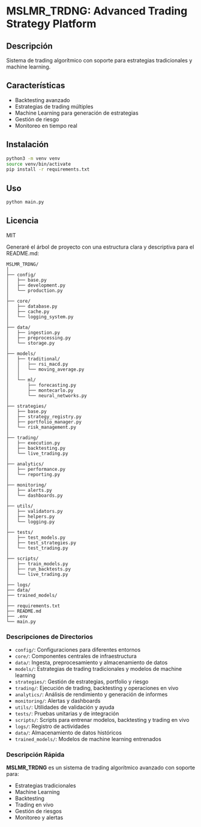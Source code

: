 # MSLMR_TRDNG: Advanced Trading Strategy Platform

## Descripción
Sistema de trading algorítmico con soporte para estrategias tradicionales y machine learning.

## Características
- Backtesting avanzado
- Estrategias de trading múltiples
- Machine Learning para generación de estrategias
- Gestión de riesgo
- Monitoreo en tiempo real

## Instalación
```bash
python3 -m venv venv
source venv/bin/activate
pip install -r requirements.txt
```

## Uso
```bash
python main.py
```

## Licencia
MIT


Generaré el árbol de proyecto con una estructura clara y descriptiva para el README.md:

```
MSLMR_TRDNG/
│
├── config/
│   ├── base.py
│   ├── development.py
│   └── production.py
│
├── core/
│   ├── database.py
│   ├── cache.py
│   └── logging_system.py
│
├── data/
│   ├── ingestion.py
│   ├── preprocessing.py
│   └── storage.py
│
├── models/
│   ├── traditional/
│   │   ├── rsi_macd.py
│   │   └── moving_average.py
│   │
│   └── ml/
│       ├── forecasting.py
│       ├── montecarlo.py
│       └── neural_networks.py
│
├── strategies/
│   ├── base.py
│   ├── strategy_registry.py
│   ├── portfolio_manager.py
│   └── risk_management.py
│
├── trading/
│   ├── execution.py
│   ├── backtesting.py
│   └── live_trading.py
│
├── analytics/
│   ├── performance.py
│   └── reporting.py
│
├── monitoring/
│   ├── alerts.py
│   └── dashboards.py
│
├── utils/
│   ├── validators.py
│   ├── helpers.py
│   └── logging.py
│
├── tests/
│   ├── test_models.py
│   ├── test_strategies.py
│   └── test_trading.py
│
├── scripts/
│   ├── train_models.py
│   ├── run_backtests.py
│   └── live_trading.py
│
├── logs/
├── data/
├── trained_models/
│
├── requirements.txt
├── README.md
├── .env
└── main.py
```

### Descripciones de Directorios

- `config/`: Configuraciones para diferentes entornos
- `core/`: Componentes centrales de infraestructura
- `data/`: Ingesta, preprocesamiento y almacenamiento de datos
- `models/`: Estrategias de trading tradicionales y modelos de machine learning
- `strategies/`: Gestión de estrategias, portfolio y riesgo
- `trading/`: Ejecución de trading, backtesting y operaciones en vivo
- `analytics/`: Análisis de rendimiento y generación de informes
- `monitoring/`: Alertas y dashboards
- `utils/`: Utilidades de validación y ayuda
- `tests/`: Pruebas unitarias y de integración
- `scripts/`: Scripts para entrenar modelos, backtesting y trading en vivo
- `logs/`: Registro de actividades
- `data/`: Almacenamiento de datos históricos
- `trained_models/`: Modelos de machine learning entrenados

### Descripción Rápida

**MSLMR_TRDNG** es un sistema de trading algorítmico avanzado con soporte para:
- Estrategias tradicionales
- Machine Learning
- Backtesting
- Trading en vivo
- Gestión de riesgos
- Monitoreo y alertas
